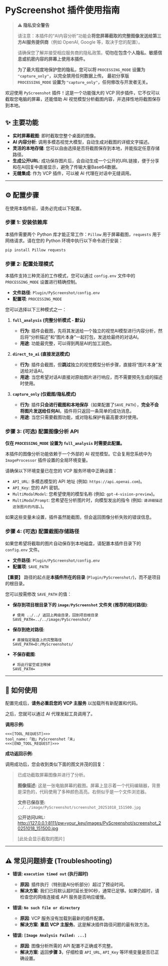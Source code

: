 # PyScreenshot 插件使用指南

> **⚠️ 隐私安全警告**
> 
> 请注意：本插件的“AI内容分析”功能会**将您屏幕截取的完整图像发送给第三方AI服务提供商**（例如 OpenAI, Google 等，取决于您的配置）。
> 
> 请确保您了解并接受相应服务商的隐私政策。**切勿在包含个人隐私、敏感信息或机密内容的屏幕上使用本插件。**
> 
> **为了最大程度地保护您的隐私，您可以将 `PROCESSING_MODE` 设置为 `"capture_only"`，以完全禁用任何数据上传。**
> **最初分享版 `PROCESSING_MODE` 设置为 `"capture_only"`，任何修改与开发者无关。**

欢迎使用 `PyScreenshot` 插件！这是一个功能强大的 VCP 同步插件，它不仅可以截取您电脑的屏幕，还能借助 AI 视觉模型分析截图内容，并选择性地将截图保存到本地。

## ✨ 主要功能

- **实时屏幕截图**: 即时截取您整个桌面的图像。
- **AI 内容分析**: 调用多模态视觉大模型，自动生成对截图的详细文字描述。
- **灵活的本地存储**: 您可以自由选择是否将截图保存到本地，并能指定任意存储路径。
- **生成公开URL**: 成功保存图片后，会自动生成一个公开的URL链接，便于分享和在AI回复中直接显示，避免了传输大量Base64数据。
- **无缝集成**: 作为 VCP 插件，可以被 AI 代理在对话中无缝调用。

---

## ⚙️ 配置步骤

在使用本插件前，请务必完成以下配置。

### 步骤 1: 安装依赖库

本插件需要两个 Python 库才能正常工作：`Pillow` 用于屏幕截图，`requests` 用于网络请求。请在您的 Python 环境中执行以下命令进行安装：

```bash
pip install Pillow requests
```

### 步骤 2: 配置处理模式

本插件支持三种灵活的工作模式，您可以通过 `config.env` 文件中的 `PROCESSING_MODE` 设置进行精确控制。

- **文件路径**: `Plugin/PyScreenshot/config.env`
- **配置项**: `PROCESSING_MODE`

您可以选择以下三种模式之一：

1.  **`full_analysis` (完整分析模式 - 默认)**
    - **行为**: 插件会截图，先将其发送给一个独立的视觉AI模型进行内容分析，然后将“分析描述”和“图片本身”一起打包，发送给最终的对话AI。
    - **用途**: 功能最完整，可以得到两层AI的加工润色。

2.  **`direct_to_ai` (直接发送模式)**
    - **行为**: 插件会截图，但**跳过**独立的视觉模型分析步骤，直接将“图片本身”发送给对话AI。
    - **用途**: 当您希望对话AI直接对原始图片进行响应，而不需要预先生成的描述时使用。

3.  **`capture_only` (仅截图/隐私模式)**
    - **行为**: 插件**只会进行截图和本地保存**（如果配置了`SAVE_PATH`），**完全不会将图片发送给任何AI**。插件将只返回一条简单的成功消息。
    - **用途**: 当您只需要截图功能，或对隐私保护有最高要求时使用。

### 步骤 3: (可选) 配置图像分析 API

**仅在 `PROCESSING_MODE` 设置为 `full_analysis` 时需要此配置。**

本插件的图像分析功能依赖于一个外部的 AI 视觉模型。它会复用您系统中为 `ImageProcessor` 插件设置的全局环境变量。

请确保以下环境变量已在您的 VCP 服务环境中正确设置：

- `API_URL`: 多模态模型的 API 地址 (例如: `https://api.openai.com`)。
- `API_Key`: 您的 API 密钥。
- `MultiModalModel`: 您希望使用的模型名称 (例如: `gpt-4-vision-preview`)。
- `MultiModalPrompt`: 您希望在分析图片时，向模型发出的指令 (例如: `请详细描述这张图片的内容。`)。

如果这些变量未设置，插件虽然能截图，但会返回图像分析失败的错误信息。

### 步骤 4: (可选) 配置截图存储路径

如果您希望将截取的图片自动保存到本地磁盘，请配置本插件目录下的 `config.env` 文件。

- **文件路径**: `Plugin/PyScreenshot/config.env`
- **配置项**: `SAVE_PATH`

**【重要】** 路径的起点是**本插件所在的目录** (`Plugin/PyScreenshot/`)，而不是项目的根目录。

您可以按需修改 `SAVE_PATH` 的值：

- **保存到项目根目录下的 `image/PyScreenshot` 文件夹 (推荐的相对路径)**:
  ```env
  # 使用 ../../ 返回上两级目录，回到项目根目录
  SAVE_PATH=../../image/PyScreenshot/
  ```

- **保存到绝对路径**:
  ```env
  # 直接指定磁盘上的完整路径
  SAVE_PATH=D:/MyScreenshots/
  ```

- **不保存截图**:
  ```env
  # 将此行留空或注释掉
  SAVE_PATH=
  ```

---

## 🚀 如何使用

配置完成后，**请务必重启您的 VCP 主服务** 以加载所有新配置和代码。

之后，您就可以通过 AI 代理发起工具调用了。

**调用示例:**

```
<<<[TOOL_REQUEST]>>>
tool_name:「始」PyScreenshot「末」
<<<[END_TOOL_REQUEST]>>>
```

**成功返回示例:**

调用成功后，您会收到类似下面的图文并茂的回复：

> 已成功截取屏幕图像并进行了分析。
>
> **图像描述:**
> 这是一张电脑屏幕的截图。屏幕上显示着一个代码编辑器，背景是深色的，代码使用了多种颜色高亮。右侧似乎是一个文件浏览器。
>
> **文件已保存至:**
> `../../image/PyScreenshot/screenshot_20251018_151500.jpg`
>
> **公开访问URL:**
> http://127.0.0.1:8111/pw=your_key/images/PyScreenshot/screenshot_20251018_151500.jpg
>
> [此处会显示截取的图片]

---

## ⚠️ 常见问题排查 (Troubleshooting)

- **错误: `execution timed out` (执行超时)**
  - **原因**: 插件执行（特别是AI分析部分）超过了预设时间。
  - **解决方案**: 我们已将默认超时延长至90秒，通常已足够。如果仍超时，请检查您的网络连接或 API 服务是否响应缓慢。

- **错误: `No such file or directory`**
  - **原因**: VCP 服务没有加载到最新的插件配置。
  - **解决方案**: **重启 VCP 主服务**。这是解决插件路径问题的最有效方法。

- **错误: `[Image Analysis Failed: ...]`**
  - **原因**: 图像分析所需的 API 配置不正确或不完整。
  - **解决方案**: 返回**步骤 3**，仔细检查 `API_URL`, `API_Key` 等环境变量是否已正确设置。
